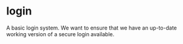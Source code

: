 login
=====

A basic login system. We want to ensure that we have an up-to-date working version of a secure login available.





